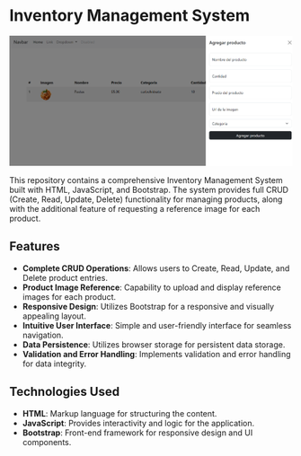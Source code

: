 # Inventory Management System

![Product Image](./img/cover-img.png)

This repository contains a comprehensive Inventory Management System built with HTML, JavaScript, and Bootstrap. The system provides full CRUD (Create, Read, Update, Delete) functionality for managing products, along with the additional feature of requesting a reference image for each product.

## Features

- **Complete CRUD Operations**: Allows users to Create, Read, Update, and Delete product entries.
- **Product Image Reference**: Capability to upload and display reference images for each product.
- **Responsive Design**: Utilizes Bootstrap for a responsive and visually appealing layout.
- **Intuitive User Interface**: Simple and user-friendly interface for seamless navigation.
- **Data Persistence**: Utilizes browser storage for persistent data storage.
- **Validation and Error Handling**: Implements validation and error handling for data integrity.

## Technologies Used

- **HTML**: Markup language for structuring the content.
- **JavaScript**: Provides interactivity and logic for the application.
- **Bootstrap**: Front-end framework for responsive design and UI components.

